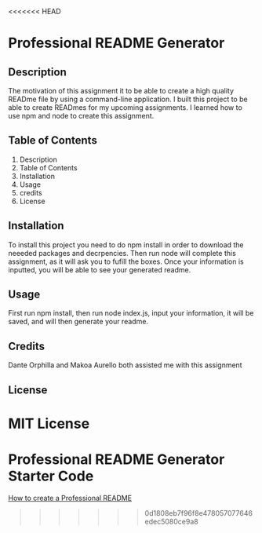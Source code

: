 <<<<<<< HEAD
# Professional README Generator

## Description 
The motivation of this assignment it to be able to create a high quality READme file by using a command-line application. I built this project to be able to create READmes for my upcoming assignments. I learned how to use npm and node to create this assignment. 

## Table of Contents
1. Description
2. Table of Contents
3. Installation 
4. Usage
5. credits
6. License

## Installation 
To install this project you need to do npm install in order to download the neeeded packages and decrpencies. Then run node will complete this assignment, as it will ask you to fufill the boxes. Once your information is inputted, you will be able to see your generated readme. 

## Usage 
First run npm install, then run node index.js, input your information, it will be saved, and will then generate your readme. 

## Credits
Dante Orphilla and Makoa Aurello both assisted me with this assignment

## License
MIT License 
=======
# Professional README Generator Starter Code

[How to create a Professional README](https://coding-boot-camp.github.io/full-stack/github/professional-readme-guide)
>>>>>>> 0d1808eb7f96f8e478057077646edec5080ce9a8
